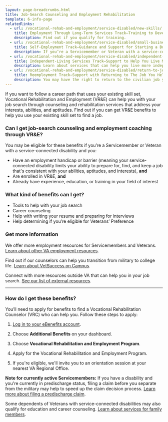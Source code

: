```yaml
---
layout: page-breadcrumbs.html
title: Job-Search Counseling and Employment Rehabilitation
template: 6-info-page
relatedlinks:
  - url: /vocational-rehab-and-employment/service-disabled/new-skills/
    title: Employment Through Long-Term Services Track—Training to Develop New Job Skills
    description: Find out if you qualify for training.
  - url: /vocational-rehab-and-employment/service-disabled/small-business-training/
    title: Self-Employment Track—Guidance and Support for Starting a Business
    description: If you’re a Servicemember or Veteran with a service-connected disability, find out how we can help you start your own business.
  - url: /vocational-rehab-and-employment/service-disabled/independent-living/
    title: Independent-Living Services Track—Support to Help You Live More Independently
    description: Learn about services that can help you live more independently with your service-connected disability.
  - url: /vocational-rehab-and-employment/service-disabled/return-to-job/
    title: Reemployment Track—Support with Returning to The Job You Held Before Mobilization
    description: You may have the right to return to the civilian job you help before activating. Find out how we can help with this process.
---
```


<div class="va-introtext">

If you want to follow a career path that uses your existing skill set, Vocational Rehabilitation and Employment (VR&amp;E) can help you with your job search through counseling and rehabilitation services that address your interests, abilities, and aptitudes. Find out if you can get VR&amp;E benefits to help you use your existing skill set to find a job.

</div>

<div class="feature" markdown="1">

### Can I get job-search counseling and employment coaching through VR&amp;E?

You may be eligible for these benefits if you’re a Servicemember or Veteran with a service-connected disability and you:
- Have an employment handicap or barrier (meaning your service-connected disability limits your ability to  prepare for, find, and keep a job that's consistent with your abilities, aptitudes, and interests), **and**
- Are enrolled in VR&E, **and**
- Already have experience, education, or training in your field of interest

</div>

### What kind of benefits can I get?

- Tools to help with your job search
- Career counseling
- Help with writing your resume and preparing for interviews
- Help determining if you’re eligible for Veterans’ Preference

### Get more information

We offer more employment resources for Servicemembers and Veterans. [Learn about other VA employment resources](/employment/job-seekers/employment-support/).

Find out if our counselors can help you transition from military to college life. [Learn about VetSuccess on Campus](/vocational-rehab-and-employment/vetsuccess/). 

Connect with more resources outside VA that can help you in your job search. [See our list of external resources](/vocational-rehab-and-employment/external-resources/).

<hr>

### How do I get these benefits?

You’ll need to apply for benefits to find a Vocational Rehabilitation Counselor (VRC) who can help you. Follow these steps to apply:

<ol class="process">

<li class="step one">

[Log in to your eBenefits account](https://www.ebenefits.va.gov/ebenefits/homepage).

</li>

<li class="step two">

Choose **Additional Benefits** on your dashboard.

</li>

<li class="step three">

Choose **Vocational Rehabilitation and Employment Program**.

</li>

<li class="step four">

Apply for the Vocational Rehabilitation and Employment Program. 

</li>

<li class="step last five">

If you're eligible, we'll invite you to an orientation session at your nearest VA Regional Office.

</li>
</ol>

**Note for currently active Servicemembers:** If you have a disability and you're currently in predischarge status, filing a claim before you separate from the military may help to speed up the claim decision process. [Learn more about filing a predischarge claim](/disability-benefits/apply/claim-types/predischarge-claim/). 

Some dependents of Veterans with service-connected disabilities may also qualify for education and career counseling. [Learn about services for family members](/vocational-rehab-and-employment/family-members/).
